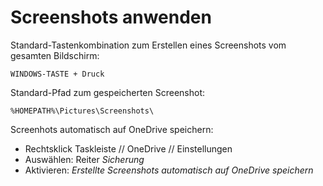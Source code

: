 # Screenshots anwenden

Standard-Tastenkombination zum Erstellen eines Screenshots vom gesamten Bildschirm:
```
WINDOWS-TASTE + Druck
```

Standard-Pfad zum gespeicherten Screenshot:
```
%HOMEPATH%\Pictures\Screenshots\
```

Screenhots automatisch auf OneDrive speichern:

* Rechtsklick Taskleiste // OneDrive // Einstellungen
* Auswählen: Reiter _Sicherung_
* Aktivieren: _Erstellte Screenshots automatisch auf OneDrive speichern_
